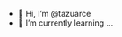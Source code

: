 - 👋 Hi, I’m @tazuarce
- 🌱 I’m currently learning ...

<!---
tazuarce/tazuarce is a ✨ special ✨ repository because its `README.md` (this file) appears on your GitHub profile.
You can click the Preview link to take a look at your changes.
--->
